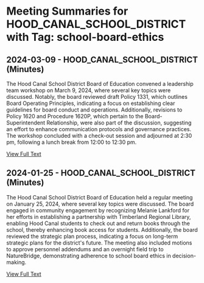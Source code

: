 # Meeting Summaries for HOOD_CANAL_SCHOOL_DISTRICT with Tag: school-board-ethics

## 2024-03-09 - HOOD_CANAL_SCHOOL_DISTRICT (Minutes)

The Hood Canal School District Board of Education convened a leadership team workshop on March 9, 2024, where several key topics were discussed. Notably, the board reviewed draft Policy 1331, which outlines Board Operating Principles, indicating a focus on establishing clear guidelines for board conduct and operations. Additionally, revisions to Policy 1620 and Procedure 1620P, which pertain to the Board-Superintendent Relationship, were also part of the discussion, suggesting an effort to enhance communication protocols and governance practices. The workshop concluded with a check-out session and adjourned at 2:30 pm, following a lunch break from 12:00 to 12:30 pm.

[View Full Text](https://raw.githubusercontent.com/VoronoiPerspectives/WashingtonStateSchoolBoardExplorer/refs/heads/main/data/countries/usa/states/wa/counties/mason/school_boards/hood_canal_school_district/2024/2024-03-09-minutes.txt)

## 2024-01-25 - HOOD_CANAL_SCHOOL_DISTRICT (Minutes)

The Hood Canal School District Board of Education held a regular meeting on January 25, 2024, where several key topics were discussed. The board engaged in community engagement by recognizing Melanie Lankford for her efforts in establishing a partnership with Timberland Regional Library, enabling Hood Canal students to check out and return books through the school, thereby enhancing book access for students. Additionally, the board reviewed the strategic plan process, indicating a focus on long-term strategic plans for the district's future. The meeting also included motions to approve personnel addendums and an overnight field trip to NatureBridge, demonstrating adherence to school board ethics in decision-making.

[View Full Text](https://raw.githubusercontent.com/VoronoiPerspectives/WashingtonStateSchoolBoardExplorer/refs/heads/main/data/countries/usa/states/wa/counties/mason/school_boards/hood_canal_school_district/2024/2024-01-25-minutes.txt)


